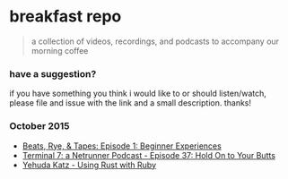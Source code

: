 # breakfast repo
> a collection of videos, recordings, and podcasts to accompany our morning coffee

### have a suggestion?

if you have something you think i would like to or should listen/watch, please file and issue with the link and a small description. thanks!

### October 2015

- [Beats, Rye, & Tapes: Episode 1: Beginner Experiences](http://beatsryetypes.com/episodes/2015/02/01/episode-1-first-experiences.html)
- [Terminal 7: a Netrunner Podcast - Episode 37: Hold On to Your Butts](https://www.idlethumbs.net/terminal7/episodes/hold-on-to-your-butts)
- [Yehuda Katz - Using Rust with Ruby](https://engineering.intercom.io/yehuda-on-rust-with-ruby/)
